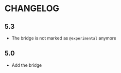 CHANGELOG
=========

5.3
---

 * The bridge is not marked as `@experimental` anymore

5.0
---

 * Add the bridge
